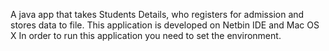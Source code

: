 A java app that takes Students Details, who registers for admission and stores data to file.
This application is  developed on Netbin IDE and Mac OS X
In order to run this application you need to set the environment.
